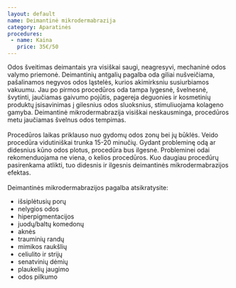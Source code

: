 ```yaml
---
layout: default
name: Deimantinė mikrodermabrazija 
category: Aparatinės
procedures:
 - name: Kaina
   price: 35€/50
---
```


<div class="text-box"> Odos šveitimas deimantais yra visiškai saugi, neagresyvi, mechaninė odos valymo priemonė. Deimantinių antgalių pagalba oda giliai nušveičiama, pašalinamos negyvos odos ląstelės, kurios akimirksniu susiurbiamos vakuumu. Jau po pirmos procedūros oda tampa lygesnė, švelnesnė, švytinti, jaučiamas gaivumo pojūtis, pagereja deguonies ir kosmetinių produktų įsisavinimas į gilesnius odos sluoksnius, stimuliuojama kolageno gamyba. Deimantinė mikrodermabrazija visiškai neskausminga, procedūros metu jaučiamas švelnus odos tempimas. 
 <br>
 <br>Procedūros laikas priklauso nuo gydomų odos zonų bei jų būklės. Veido procedūra vidutiniškai trunka 15-20 minučių. Gydant probleminę odą ar didesnius kūno odos plotus, procedūra bus ilgesnė. Probleminei odai rekomenduojama ne viena, o kelios procedūros. Kuo daugiau procedūrų pasirenkama atlikti, tuo didesnis ir ilgesnis deimantinės mikrodermabrazijos efektas.
 <br>
  <br>Deimantinės mikrodermabrazijos pagalba atsikratysite:
<ul>
<li>išsiplėtusių porų</li> 
<li>nelygios odos</li> 
<li>hiperpigmentacijos</li> 
<li>juodų/baltų komedonų</li> 
<li>aknės</li>
<li>trauminių randų</li> 
<li>mimikos raukšlių</li> 
<li>celiulito ir strijų</li> 
<li>senatvinių dėmių</li> 
<li>plaukelių įaugimo</li> 
<li>odos pilkumo</li></ul></div>